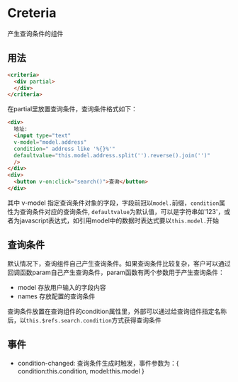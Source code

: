 # Creteria

产生查询条件的组件

## 用法
``` html
<criteria>
  <div partial>
  </div>
</criteria>
```
在partial里放置查询条件，查询条件格式如下：
``` html
<div>
  地址:
  <input type="text"
  v-model="model.address"
  condition=" address like '%{}%'"
  defaultvalue="this.model.address.split('').reverse().join('')"
  />
</div>
<div>
  <button v-on:click="search()">查询</button>
</div>
```
其中 v-model 指定查询条件对象的字段，字段前冠以`model.`前缀，`condition`属性为查询条件对应的查询条件, `defaultvalue`为默认值，可以是字符串如'123'，或者为javascript表达式，如引用model中的数据时表达式要以`this.model.`开始

## 查询条件

默认情况下，查询组件自己产生查询条件。如果查询条件比较复杂，客户可以通过回调函数param自己产生查询条件，param函数有两个参数用于产生查询条件：

- model 存放用户输入的字段内容
- names 存放配置的查询条件

查询条件放置在查询组件的condition属性里，外部可以通过给查询组件指定名称后，以`this.$refs.search.condition`方式获得查询条件

## 事件

- condition-changed: 查询条件生成时触发，事件参数为：{ condition:this.condition, model:this.model }
